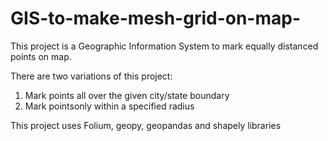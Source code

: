 # GIS-to-make-mesh-grid-on-map-
This project is a Geographic Information System to mark equally distanced points on map.

There are two variations of this project: 
1) Mark points all over the given city/state boundary
2) Mark pointsonly within a specified radius

This project uses Folium, geopy, geopandas and shapely libraries
